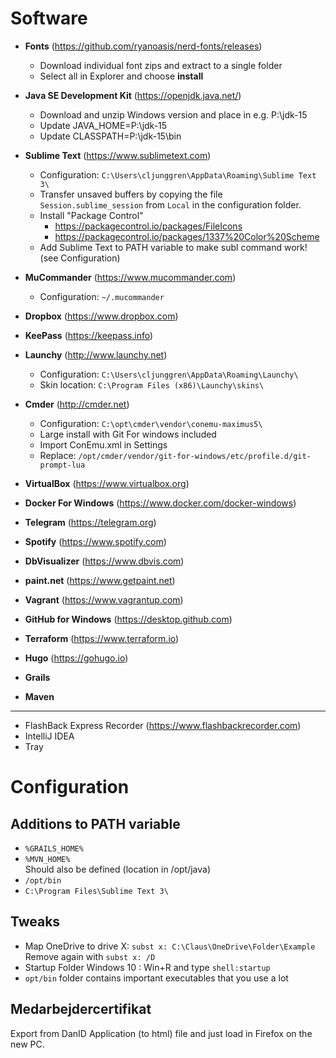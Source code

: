 # Software

* **Fonts** (https://github.com/ryanoasis/nerd-fonts/releases)
  * Download individual font zips and extract to a single folder
  * Select all in Explorer and choose **install**
* **Java SE Development Kit** (https://openjdk.java.net/)
  * Download and unzip Windows version and place in e.g. P:\jdk-15
  * Update JAVA_HOME=P:\jdk-15
  * Update CLASSPATH=P:\jdk-15\bin
* **Sublime Text** (https://www.sublimetext.com)  
  * Configuration: ```C:\Users\cljunggren\AppData\Roaming\Sublime Text 3\```
  * Transfer unsaved buffers by copying the file ```Session.sublime_session``` from ```Local``` in the configuration folder.
  * Install "Package Control"
    * https://packagecontrol.io/packages/FileIcons
    * https://packagecontrol.io/packages/1337%20Color%20Scheme
  * Add Sublime Text to PATH variable to make subl command work! (see Configuration)
* **MuCommander** (https://www.mucommander.com)
  * Configuration: ```~/.mucommander```
* **Dropbox** (https://www.dropbox.com)
* **KeePass** (https://keepass.info)
* **Launchy** (http://www.launchy.net)
  * Configuration: ```C:\Users\cljunggren\AppData\Roaming\Launchy\```
  * Skin location: ```C:\Program Files (x86)\Launchy\skins\```
* **Cmder** (http://cmder.net)  
  * Configuration: ```C:\opt\cmder\vendor\conemu-maximus5\```
  * Large install with Git For windows included
  * Import ConEmu.xml in Settings
  * Replace: ```/opt/cmder/vendor/git-for-windows/etc/profile.d/git-prompt-lua```
* **VirtualBox** (https://www.virtualbox.org)
* **Docker For Windows** (https://www.docker.com/docker-windows)
* **Telegram** (https://telegram.org)
* **Spotify** (https://www.spotify.com)
* **DbVisualizer** (https://www.dbvis.com)
* **paint.net** (https://www.getpaint.net)
* **Vagrant** (https://www.vagrantup.com)
* **GitHub for Windows** (https://desktop.github.com)

* **Terraform** (https://www.terraform.io)
* **Hugo** (https://gohugo.io)
* **Grails**
* **Maven**

-----

* FlashBack Express Recorder (https://www.flashbackrecorder.com)
* IntelliJ IDEA
* Tray

# Configuration

## Additions to PATH variable

* ```%GRAILS_HOME%```  
* ```%MVN_HOME%```  
  Should also be defined (location in /opt/java)
* ```/opt/bin```
* ```C:\Program Files\Sublime Text 3\```

## Tweaks

* Map OneDrive to drive X: ```subst x: C:\Claus\OneDrive\Folder\Example``` Remove again with ```subst x: /D```
* Startup Folder Windows 10 : Win+R and type ```shell:startup```
* ```opt/bin``` folder contains important executables that you use a lot

## Medarbejdercertifikat

Export from DanID Application (to html) file and just load in Firefox on the new PC.

